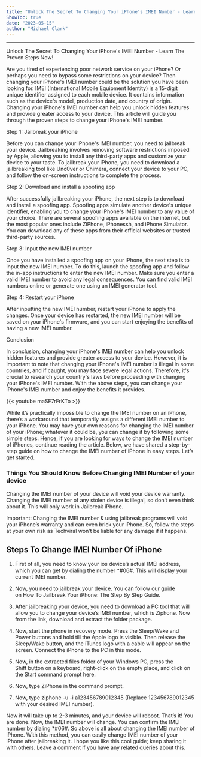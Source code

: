 ```yaml
---
title: "Unlock The Secret To Changing Your iPhone's IMEI Number - Learn The Proven Steps Now!"
ShowToc: true 
date: "2023-05-15"
author: "Michael Clark"
---
```

*****
Unlock The Secret To Changing Your iPhone's IMEI Number - Learn The Proven Steps Now!

Are you tired of experiencing poor network service on your iPhone? Or perhaps you need to bypass some restrictions on your device? Then changing your iPhone's IMEI number could be the solution you have been looking for. IMEI (International Mobile Equipment Identity) is a 15-digit unique identifier assigned to each mobile device. It contains information such as the device's model, production date, and country of origin. Changing your iPhone's IMEI number can help you unlock hidden features and provide greater access to your device. This article will guide you through the proven steps to change your iPhone's IMEI number.

Step 1: Jailbreak your iPhone

Before you can change your iPhone's IMEI number, you need to jailbreak your device. Jailbreaking involves removing software restrictions imposed by Apple, allowing you to install any third-party apps and customize your device to your taste. To jailbreak your iPhone, you need to download a jailbreaking tool like Unc0ver or Chimera, connect your device to your PC, and follow the on-screen instructions to complete the process.

Step 2: Download and install a spoofing app

After successfully jailbreaking your iPhone, the next step is to download and install a spoofing app. Spoofing apps simulate another device's unique identifier, enabling you to change your iPhone's IMEI number to any value of your choice. There are several spoofing apps available on the internet, but the most popular ones include ZiPhone, iPhonessh, and iPhone Simulator. You can download any of these apps from their official websites or trusted third-party sources.

Step 3: Input the new IMEI number

Once you have installed a spoofing app on your iPhone, the next step is to input the new IMEI number. To do this, launch the spoofing app and follow the in-app instructions to enter the new IMEI number. Make sure you enter a valid IMEI number to avoid any legal consequences. You can find valid IMEI numbers online or generate one using an IMEI generator tool.

Step 4: Restart your iPhone

After inputting the new IMEI number, restart your iPhone to apply the changes. Once your device has restarted, the new IMEI number will be saved on your iPhone's firmware, and you can start enjoying the benefits of having a new IMEI number.

Conclusion

In conclusion, changing your iPhone's IMEI number can help you unlock hidden features and provide greater access to your device. However, it is important to note that changing your iPhone's IMEI number is illegal in some countries, and if caught, you may face severe legal actions. Therefore, it's crucial to research your country's laws before proceeding with changing your iPhone's IMEI number. With the above steps, you can change your iPhone's IMEI number and enjoy the benefits it provides.

{{< youtube maSF7rFrKTo >}} 



While it’s practically impossible to change the IMEI number on an iPhone, there’s a workaround that temporarily assigns a different IMEI number to your iPhone. You may have your own reasons for changing the IMEI number of your iPhone; whatever it could be, you can change it by following some simple steps.
Hence, if you are looking for ways to change the IMEI number of iPhones, continue reading the article. Below, we have shared a step-by-step guide on how to change the IMEI number of iPhone in easy steps. Let’s get started.

 
### Things You Should Know Before Changing IMEI Number of your device
 

Changing the IMEI number of your device will void your device warranty.
Changing the IMEI number of any stolen device is illegal, so don’t even think about it.
This will only work in Jailbreak iPhone.



Important: Changing the IMEI number & using jailbreak programs will void your iPhone’s warranty and can even brick your iPhone. So, follow the steps at your own risk as Techviral won’t be liable for any damage if it happens.

 
## Steps To Change IMEI Number Of iPhone


1. First of all, you need to know your ios device’s actual IMEI address, which you can get by dialing the number *#06#. This will display your current IMEI number.
2. Now, you need to jailbreak your device. You can follow our guide on How To Jailbreak Your iPhone: The Step By Step Guide.

3. After jailbreaking your device, you need to download a PC tool that will allow you to change your device’s IMEI number, which is Ziphone. Now from the link, download and extract the folder package.

4. Now, start the phone in recovery mode. Press the Sleep/Wake and Power buttons and hold till the Apple logo is visible. Then release the Sleep/Wake button, and the iTunes logo with a cable will appear on the screen. Connect the iPhone to the PC in this mode.

5. Now, in the extracted files folder of your Windows PC, press the Shift button on a keyboard, right-click on the empty place, and click on the Start command prompt here.

6. Now, type ZiPhone in the command prompt.

7. Now, type ziphone -u -i a123456789012345 (Replace 123456789012345 with your desired IMEI number).

Now it will take up to 2-3 minutes, and your device will reboot. That’s it! You are done. Now, the IMEI number will change. You can confirm the IMEI number by dialing *#06#.
So above is all about changing the IMEI number of iPhone. With this method, you can easily change IMEI number of your iPhone after jailbreaking it. I hope you like this cool guide; keep sharing it with others. Leave a comment if you have any related queries about this.




